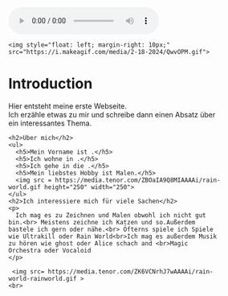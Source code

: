 <!DOCTYPE html>
<html> 
<figure>
  
<audio controls>
  <source src="https://www.dropbox.com/scl/fi/wc379terkspkjypdto9nh/James-Primate-Lydia-Esrig-Together-Rain-World-Downpour-OST.mp3?rlkey=n7u4h7qdbl4k30fnl7g0q1230&st=mv449ojj&dl=1" type="audio/mpeg">
  Dein Browser unterstützt das Abspielen von Audio nicht.
</audio>




  
  <head>
    <meta charset="utf-8">
    <meta name="viewport" content="width=device-width, initial-scale=1">
  </head>
  <body>
<html>
  <head>
    <meta charset="utf-8">
    <meta name="viewport" content="width=device-width, initial-scale=1">
  </head>
  <body>
    
    <img style="float: left; margin-right: 10px;" src="https://i.makeagif.com/media/2-18-2024/QwvOPM.gif">
    
 <h1>Introduction</h1>
    <p>
      Hier entsteht meine erste Webseite. <br> Ich erzähle etwas zu mir und schreibe dann einen Absatz über ein interessantes Thema.
    </p>
    

    <h2>Über mich</h2>
    <ul>
      <h5>Mein Vorname ist .</h5>
      <h5>Ich wohne in .</h5>
      <h5>Ich gehe in die .</h5>
      <h5>Mein liebstes Hobby ist Malen.</h5>
      <img src = https://media.tenor.com/ZBOaIA9Q8MIAAAAi/rain-world.gif height="250" width="250">
    </ul>
    <h2>Ich interessiere mich für viele Sachen</h2>
    <p>
      Ich mag es zu Zeichnen und Malen obwohl ich nicht gut bin.<br> Meistens zeichne ich Katzen und so.Außerdem bastele ich gern oder nähe.<br> Öfterns spiele ich Spiele wie Ultrakill oder Rain World<br>Ich mag es außerdem Musik zu hören wie ghost oder Alice schach and <br>Magic Orchestra oder Vocaloid
    </p>
  
     <img src= https://media.tenor.com/ZK6VCNrhJ7wAAAAi/rain-world-rainworld.gif >
    <br>
   
</p>
  </body>
    </html>
